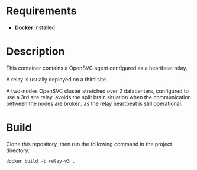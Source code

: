 # Requirements

- **Docker** installed

# Description

This container contains a OpenSVC agent configured as a heartbeat relay.

A relay is usually deployed on a third site.

A two-nodes OpenSVC cluster stretched over 2 datacenters, configured to use a 3rd site relay, avoids the split brain situation when the communication between the nodes are broken, as the relay heartbeat is still operational.

# Build 

Clone this repository, then run the following command in the project directory:

```
docker build -t relay-v3 . 
```
